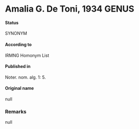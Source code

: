 # Amalia G. De Toni, 1934 GENUS

#### Status
SYNONYM

#### According to
IRMNG Homonym List

#### Published in
Noter. nom. alg. 1: 5.

#### Original name
null

### Remarks
null